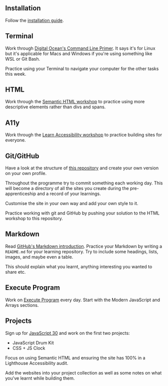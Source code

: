 ## Installation

Follow the [installation guide](/course/handbook/installation).

## Terminal

Work through [Digital Ocean's Command Line Primer](https://www.digitalocean.com/community/tutorials/a-linux-command-line-primer). It says it's for Linux but it's applicable for Macs and Windows if you're using something like WSL or Git Bash.

Practice using your Terminal to navigate your computer for the other tasks this week.

## HTML

Work through the [Semantic HTML workshop](/workshops/semantic-html/) to practice using more descriptive elements rather than divs and spans.

## A11y

Work through the [Learn Accessibility workshop](/workshops/learn-a11y/) to practice building sites for everyone.

## Git/GitHub

Have a look at the structure of [this repository](https://github.com/fac22/project-collection) and create your own version on your own profile.

Throughout the programme try to commit something each working day. This will become a directory of all the sites you create during the pre-apprenticeship and a record of your learnings.

Customise the site in your own way and add your own style to it.

Practice working with git and GitHub by pushing your solution to the HTML workshop to this repository.

## Markdown

Read [GitHub's Markdown introduction](https://guides.github.com/features/mastering-markdown/). Practice your Markdown by writing a `README.md` for your learning repository. Try to include some headings, lists, images, and maybe even a table.

This should explain what you learnt, anything interesting you wanted to share etc.

## Execute Program

Work on [Execute Program](https://www.executeprogram.com/) every day. Start with the Modern JavaScript and Arrays sections.

## Projects

Sign up for [JavaScript 30](https://javascript30.com/) and work on the first two projects:

- JavaScript Drum Kit
- CSS + JS Clock

Focus on using Semantic HTML and ensuring the site has 100% in a Lighthouse Accessibility audit.

Add the websites into your project collection as well as some notes on what you've learnt while building them.

